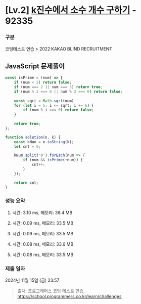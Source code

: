 # [Lv.2] [k진수에서 소수 개수 구하기](https://school.programmers.co.kr/learn/courses/30/lessons/92335?language=javascript) - 92335 

### 구분

코딩테스트 연습 > 2022 KAKAO BLIND RECRUITMENT

## JavaScript 문제풀이

```js
const isPrime = (num) => {
    if (num < 2) return false;
    if (num === 2 || num === 3) return true;
    if (num % 2 === 0 || num % 3 === 0) return false;
    
    const sqrt = Math.sqrt(num)
    for (let i = 5; i <= sqrt; i += 6) {
        if (num % i === 0) return false;
    }
    
    return true;
};

function solution(n, k) {
    const kNum = n.toString(k);
    let cnt = 0;

    kNum.split('0').forEach(num => {
        if (num && isPrime(+num)) {
            cnt++;
        }
    });

    return cnt;
}
```

### 성능 요약

1. 시간: 3.10 ms, 메모리: 36.4 MB

2. 시간: 0.09 ms, 메모리: 33.5 MB
3. 시간: 0.09 ms, 메모리: 33.5 MB
4. 시간: 0.08 ms, 메모리: 33.6 MB
5. 시간: 0.08 ms, 메모리: 33.5 MB

### 제출 일자

2024년 11월 15일 (금) 23:57

> 출처: 프로그래머스 코딩 테스트 연습, https://school.programmers.co.kr/learn/challenges